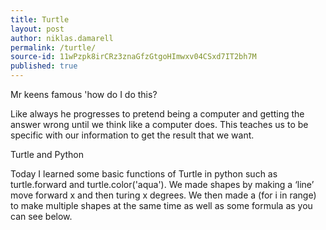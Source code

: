 ```yaml
---
title: Turtle
layout: post
author: niklas.damarell
permalink: /turtle/
source-id: 11wPzpk8irCRz3znaGfzGtgoHImwxv04CSxd7IT2bh7M
published: true
---
```

Mr keens famous 'how do I do this? 

Like always he progresses to pretend being a computer and getting the answer wrong until we think like a computer does. This teaches us to be specific with our information to get the result that we want. 

Turtle and Python

Today I learned some basic functions of Turtle in python such as turtle.forward and turtle.color('aqua'). We made shapes by making a ‘line’ move forward x and then turing x degrees. We then made a (for i in range) to make multiple shapes at the same time as well as some formula as you can see below. 

